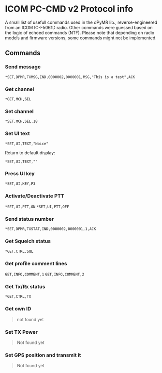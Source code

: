 
# ICOM PC-CMD v2 Protocol info

A small list of usefull commands used in the dPyMR lib., reverse-engineered from an ICOM IC-F5061D radio. Other commands were guessed based on the logic of echoed commands (NTF). 
Please note that depending on radio models and firmware versions, some commands might not be implemented.

## Commands

### Send message

```*SET,DPMR,TXMSG,IND,0000002,0000001,MSG,"This is a test",ACK```

### Get channel

```*GET,MCH,SEL```

### Set channel

```*SET,MCH,SEL,18```

### Set UI text

```*SET,UI,TEXT,"Noice"```

Return to default display:

```*SET,UI,TEXT,""```

### Press UI key

```*SET,UI,KEY,P3```

### Activate/Deactivate PTT

```*SET,UI,PTT,ON```
```*SET,UI,PTT,OFF```


### Send status number

```*SET,DPMR,TXSTAT,IND,0000002,0000001,1,ACK```

### Get Squelch status

```*GET,CTRL,SQL```

### Get profile comment lines

```GET,INFO,COMMENT,1```
```GET,INFO,COMMENT,2```

### Get Tx/Rx status

```*GET,CTRL,TX```

### Get own ID

> not found yet

### Set TX Power

> Not found yet

### Set GPS position and transmit it

> Not found yet
